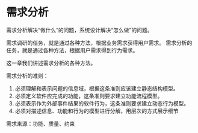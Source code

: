 # 需求分析




需求分析解决“做什么”的问题，系统设计解决“怎么做”的问题。

需求调研的任务，就是通过各种方法，根据业务需求获得用户需求。
需求分析的任务，就是通过各种方法，根据用户需求得到行为需求。

这一章我们讲述需求分析的各种方法。

需求分析的准则：

 1. 必须理解和表示问题的信息域，根据这条准则应该建立静态结构模型。
 2. 必须定义软件应完成的功能，这条准则要求建立功能流程模型。
 3. 必须表示作为外部事件结果的软件行为，这条准则要求建立动态行为模型。
 4. 必须对描述信息、功能和行为的模型进行分解，用层次的方式展示细节


需求来源：功能、质量、约束
